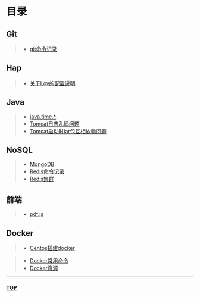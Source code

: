<span id="head"></span>
# 目录 
## Git
>* [git命令记录](.\git\git命令.md)
## Hap
>* [关于Lov的配置说明](.\hap\关于Lov的配置说明.md)
## Java
>* [java.time.*](.\java\java.time.md)
>* [Tomcat日志乱码问题](.\java\Tomcat乱码问题.md)
>* [Tomcat启动时jar包互相依赖问题](.\java\Tomcat启动时jar包互相依赖问题.md)
## NoSQL
>* [MongoDB](.\Nosql\MongoDB学习记录.md)
>* [Redis命令记录](.\NoSql\redis\redis命令记录.md)
>* [Redis集群](.\NoSql\redis\Redis集群.md)
## 前端
>* [pdf.js](.\前端\pdf.js\learn.md)
<!-- >* [问题记录](.\前端\问题记录.md) -->
## Docker
>* [Centos搭建docker](.\docker\CentOS搭建docker.md)
<!-- >* [docker学习日志](.\docker\Docker-learning.md) -->
>* [Docker常用命令](.\docker\Docker常用命令.md)
>* [Docker资源](.\docker\Docker资源.md)

---
#### [TOP](#head)
